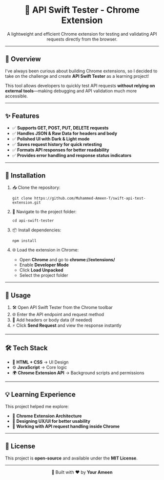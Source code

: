 <h1 align="center">🚀 API Swift Tester - Chrome Extension</h1>

<p align="center">
A lightweight and efficient Chrome extension for testing and validating API requests directly from the browser.
</p>

---

<h2>🌟 Overview</h2>
<p>
I've always been curious about building Chrome extensions, so I decided to take on the challenge and create 
<b>API Swift Tester</b> as a learning project! 
</p>
<p>
This tool allows developers to quickly test API requests 
<strong>without relying on external tools</strong>—making debugging and API validation much more accessible.
</p>

---

<h2>✨ Features</h2>
<ul>
  <li>✅ <b>Supports GET, POST, PUT, DELETE requests</b></li>
  <li>✅ <b>Handles JSON & Raw Data for headers and body</b></li>
  <li>✅ <b>Polished UI with Dark & Light mode</b></li>
  <li>✅ <b>Saves request history for quick retesting</b></li>
  <li>✅ <b>Formats API responses for better readability</b></li>
  <li>✅ <b>Provides error handling and response status indicators</b></li>
</ul>

---

<h2>🔧 Installation</h2>
<ol>
  <li>📥 Clone the repository:</li>

  <pre><code>git clone https://github.com/Muhammed-Ameen-T/swift-api-test-extension.git</code></pre>

  <li>📂 Navigate to the project folder:</li>
  <pre><code>cd api-swift-tester</code></pre>

  <li>📦 Install dependencies:</li>
  <pre><code>npm install</code></pre>

  <li>🌐 Load the extension in Chrome:</li>
  <ul>
    <li>Open <b>Chrome</b> and go to <b>chrome://extensions/</b></li>
    <li>Enable <b>Developer Mode</b></li>
    <li>Click <b>Load Unpacked</b></li>
    <li>Select the project folder</li>
  </ul>
</ol>

---

<h2>🚀 Usage</h2>
<ol>
  <li>🛠 Open API Swift Tester from the Chrome toolbar</li>
  <li>🌐 Enter the API endpoint and request method</li>
  <li>📑 Add headers or body data (if needed)</li>
  <li>⚡ Click <b>Send Request</b> and view the response instantly</li>
</ol>

---

<h2>🛠 Tech Stack</h2>
<ul>
  <li>🎨 <b>HTML + CSS</b> → UI Design</li>
  <li>⚙️ <b>JavaScript</b> → Core logic</li>
  <li>🌍 <b>Chrome Extension API</b> → Background scripts and permissions</li>
</ul>

---

<h2>💡 Learning Experience</h2>
<p>
This project helped me explore:
</p>
<ul>
  <li>🔹 <b>Chrome Extension Architecture</b></li>
  <li>🔹 <b>Designing UX/UI for better usability</b></li>
  <li>🔹 <b>Working with API request handling inside Chrome</b></li>
</ul>

---

<h2>📜 License</h2>
<p>
This project is <b>open-source</b> and available under the <b>MIT License</b>.
</p>

---

<p align="center">🚀 Built with ❤️ by <strong>Your Ameen</strong></p>
